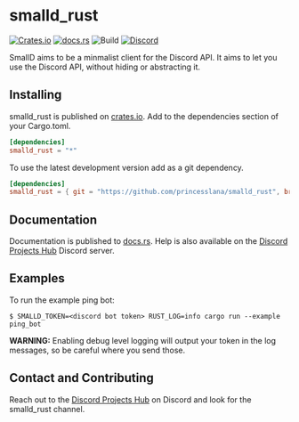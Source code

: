 # smalld_rust

[![Crates.io](https://img.shields.io/crates/v/smalld_rust)](https://crates.io/crates/smalld_rust)
[![docs.rs](https://docs.rs/smalld_rust/badge.svg)](https://docs.rs/smalld_rust)
![Build](https://github.com/princesslana/smalld_rust/workflows/Build/badge.svg)
[![Discord](https://img.shields.io/discord/417389758470422538)](https://discord.gg/3aTVQtz)

SmallD aims to be a minmalist client for the Discord API. It aims to let you use the Discord API, without hiding or abstracting it.

## Installing

smalld_rust is published on [crates.io](https://crates.io/crates/smalld_rust).
Add to the dependencies section of your Cargo.toml.

```toml
[dependencies]
smalld_rust = "*"
```

To use the latest development version add as a git dependency.

```toml
[dependencies]
smalld_rust = { git = "https://github.com/princesslana/smalld_rust", branch = "main" }
```

## Documentation

Documentation is published to [docs.rs](https://docs.rs/smalld_rust).
Help is also available on the [Discord Projects Hub](https://discord.gg/3aTVQtz) Discord server.

## Examples

To run the example ping bot:

```console
$ SMALLD_TOKEN=<discord bot token> RUST_LOG=info cargo run --example ping_bot
```

**WARNING:** Enabling debug level logging will output your token in the log messages, so be careful where you send those.

## Contact and Contributing

Reach out to the [Discord Projects Hub](https://discord.gg/3aTVQtz) on Discord and look for the smalld_rust channel.
